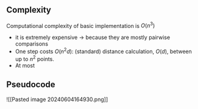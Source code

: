 ## Complexity
Computational complexity of basic implementation is $O(n^3)$
- it is extremely expensive $\rightarrow$ because they are mostly pairwise comparisons
- One step costs $O(n^2d)$: (standard) distance calculation, $O(d)$, between up to $n^2$ points.
- At most 
## Pseudocode
![[Pasted image 20240604164930.png]]